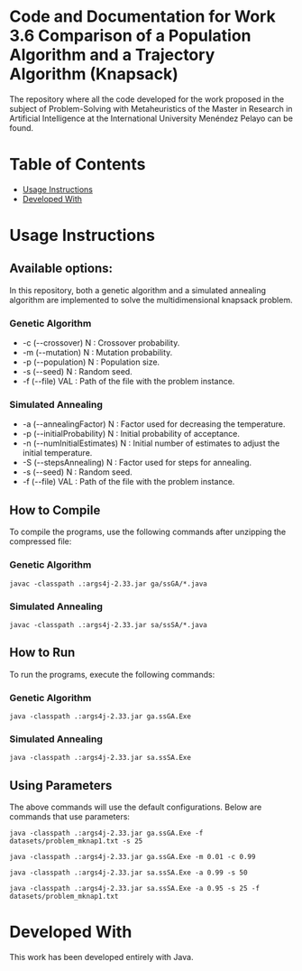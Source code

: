 # Code and Documentation for Work 3.6 Comparison of a Population Algorithm and a Trajectory Algorithm (Knapsack)

The repository where all the code developed for the work proposed in the subject of Problem-Solving with Metaheuristics of the Master in Research in Artificial Intelligence at the International University Menéndez Pelayo can be found.

# Table of Contents
* [Usage Instructions](#usage-instructions)
* [Developed With](#developed-with)

# Usage Instructions
## Available options:
In this repository, both a genetic algorithm and a simulated annealing algorithm are implemented to solve the multidimensional knapsack problem.

### Genetic Algorithm

* -c (--crossover) N : Crossover probability.
* -m (--mutation) N : Mutation probability.
* -p (--population) N : Population size.
* -s (--seed) N : Random seed.
* -f (--file) VAL : Path of the file with the problem instance.

### Simulated Annealing
* -a (--annealingFactor) N : Factor used for decreasing the temperature.
* -p (--initialProbability) N : Initial probability of acceptance.
* -n (--numInitialEstimates) N : Initial number of estimates to adjust the initial temperature.
* -S (--stepsAnnealing) N : Factor used for steps for annealing.
* -s (--seed) N : Random seed.
* -f (--file) VAL : Path of the file with the problem instance.

## How to Compile

To compile the programs, use the following commands after unzipping the compressed file:

### Genetic Algorithm

```
javac -classpath .:args4j-2.33.jar ga/ssGA/*.java
```
### Simulated Annealing
```
javac -classpath .:args4j-2.33.jar sa/ssSA/*.java
```

## How to Run

To run the programs, execute the following commands:

### Genetic Algorithm

```
java -classpath .:args4j-2.33.jar ga.ssGA.Exe 
```
### Simulated Annealing
```
java -classpath .:args4j-2.33.jar sa.ssSA.Exe 
```
## Using Parameters

The above commands will use the default configurations. Below are commands that use parameters:

```
java -classpath .:args4j-2.33.jar ga.ssGA.Exe -f datasets/problem_mknap1.txt -s 25
```

```
java -classpath .:args4j-2.33.jar ga.ssGA.Exe -m 0.01 -c 0.99
```

```
java -classpath .:args4j-2.33.jar sa.ssSA.Exe -a 0.99 -s 50
```

```
java -classpath .:args4j-2.33.jar sa.ssSA.Exe -a 0.95 -s 25 -f datasets/problem_mknap1.txt
```

# Developed With
This work has been developed entirely with Java.
